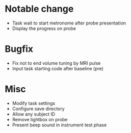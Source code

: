 # Notable change

- Task wait to start metronome after probe presentation
- Display the progress on probe

# Bugfix

- Fix not to end volume tuning by MRI pulse
- Input task starting code after baseline (pre)

# Misc

- Modify task settings
- Configure save directory
- Allow any subject ID
- Remove lightbox on probe
- Present beep sound in instrument test phase

